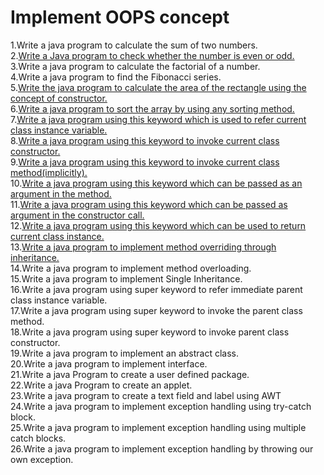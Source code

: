 # Implement OOPS concept

1.Write a java program to calculate the sum of two numbers.<br>
2.[Write a Java program to check whether the number is even or odd.](https://github.com/ProshantaDebnath/Java/blob/main/2.Write%20a%20Java%20program%20to%20check%20whether%20the%20number%20is%20even%20or%20odd.java)<br>
3.Write a java program to calculate the factorial of a number.<br>
4.Write a java program to find the Fibonacci series.<br>
5.[Write the java program to calculate the area of the rectangle using the concept of constructor.](https://github.com/ProshantaDebnath/Java/blob/main/5.Write%20the%20java%20program%20to%20calculate%20the%20area%20of%20the%20rectangle%20using%20the%20concept%20of%20constructor.java)<br>
6.[Write a java program to sort the array by using any sorting method.](https://github.com/ProshantaDebnath/Java/blob/main/6.Write%20a%20java%20program%20to%20sort%20the%20array%20by%20using%20any%20sorting%20method.java)<br>
7.[Write a java program using this keyword which is used to refer current class instance variable.](https://github.com/ProshantaDebnath/Java/blob/main/7.Write%20a%20java%20program%20using%20this%20keyword%20which%20is%20used%20to%20refer%20current%20class%20instance%20variable.java)<br>
8.[Write a java program using this keyword to invoke current class constructor.]()<br>
9.[Write a java program using this keyword to invoke current class method(implicitly).](https://github.com/ProshantaDebnath/Java/blob/main/9.Write%20a%20java%20program%20using%20this%20keyword%20to%20invoke%20current%20class%20method(implicitly).java)<br>
10.[Write a java program using this keyword which can be passed as an argument in the method.](https://github.com/ProshantaDebnath/Java/blob/main/10.Write%20a%20java%20program%20using%20this%20keyword%20which%20can%20be%20passed%20as%20an%20argument%20in%20the%20method.java)<br>
11.[Write a java program using this keyword which can be passed as argument in the constructor call.](https://github.com/ProshantaDebnath/Java/blob/main/11.Write%20a%20java%20program%20using%20this%20keyword%20which%20can%20be%20passed%20as%20argument%20in%20the%20constructor%20call.java)<br>
12.[Write a java program using this keyword which can be used to return current class instance.](https://github.com/ProshantaDebnath/Java/blob/main/12.Write%20a%20java%20program%20using%20this%20keyword%20which%20can%20be%20used%20to%20return%20current%20class%20instance.java)<br>
13.[Write a java program to implement method overriding through inheritance.](https://github.com/ProshantaDebnath/Java/blob/main/13.Write%20a%20java%20program%20to%20implement%20method%20overriding%20through%20inheritance.java)<br>
14.Write a java program to implement method overloading.<br>
15.Write a java program to implement Single Inheritance.<br>
16.Write a java program using super keyword to refer immediate parent class instance variable.<br>
17.Write a java program using super keyword to invoke the parent class method.<br>
18.Write a java program using super keyword to invoke parent class constructor.<br>
19.Write a java program to implement an abstract class.<br>
20.Write a java program to implement interface.<br>
21.Write a java Program to create a user defined package.<br>
22.Write a java Program to create an applet.<br>
23.Write a java program to create a text field and label using AWT<br>
24.Write a java program to implement exception handling using try-catch block.<br>
25.Write a java program to implement exception handling using multiple catch blocks.<br>
26.Write a java program to implement exception handling by throwing our own exception.<br>

